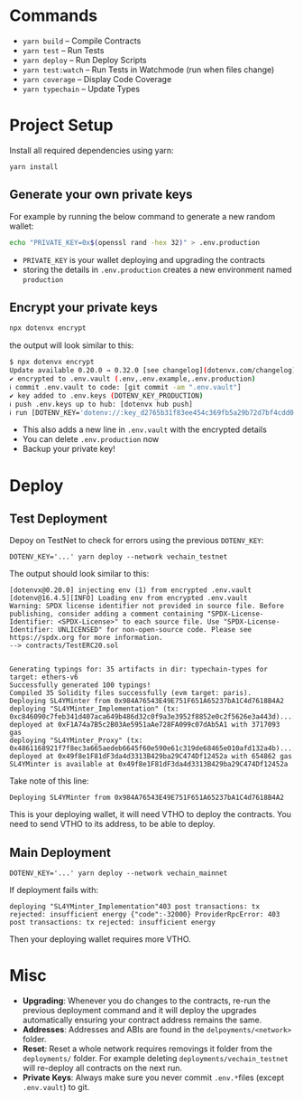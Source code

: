 # Commands

- `yarn build` – Compile Contracts
- `yarn test` – Run Tests
- `yarn deploy` – Run Deploy Scripts
- `yarn test:watch` – Run Tests in Watchmode (run when files change)
- `yarn coverage` – Display Code Coverage
- `yarn typechain` – Update Types

# Project Setup

Install all required dependencies using yarn:

```shell
yarn install
```

## Generate your own private keys

For example by running the below command to generate a new random wallet:

```bash
echo "PRIVATE_KEY=0x$(openssl rand -hex 32)" > .env.production
```

- `PRIVATE_KEY` is your wallet deploying and upgrading the contracts
- storing the details in `.env.production` creates a new environment named `production`


## Encrypt your private keys

```bash
npx dotenvx encrypt
```

the output will look similar to this:

```bash
$ npx dotenvx encrypt
Update available 0.20.0 → 0.32.0 [see changelog](dotenvx.com/changelog)
✔ encrypted to .env.vault (.env,.env.example,.env.production)
ℹ commit .env.vault to code: [git commit -am ".env.vault"]
✔ key added to .env.keys (DOTENV_KEY_PRODUCTION)
ℹ push .env.keys up to hub: [dotenvx hub push]
ℹ run [DOTENV_KEY='dotenv://:key_d2765b31f83ee454c369fb5a29b72d7bf4cdd08e2280618f892b24afb209671d@dotenvx.com/vault/.env.vault?environment=production' dotenvx run -- yourcommand] to test decryption locally
```

- This also adds a new line in `.env.vault` with the encrypted details
- You can delete `.env.production` now
- Backup your private key!

# Deploy

## Test Deployment

Depoy on TestNet to check for errors using the previous `DOTENV_KEY`:

```shell
DOTENV_KEY='...' yarn deploy --network vechain_testnet
```

The output should look similar to this:

```shell
[dotenvx@0.20.0] injecting env (1) from encrypted .env.vault
[dotenv@16.4.5][INFO] Loading env from encrypted .env.vault
Warning: SPDX license identifier not provided in source file. Before publishing, consider adding a comment containing "SPDX-License-Identifier: <SPDX-License>" to each source file. Use "SPDX-License-Identifier: UNLICENSED" for non-open-source code. Please see https://spdx.org for more information.
--> contracts/TestERC20.sol


Generating typings for: 35 artifacts in dir: typechain-types for target: ethers-v6
Successfully generated 100 typings!
Compiled 35 Solidity files successfully (evm target: paris).
Deploying SL4YMinter from 0x984A76543E49E751F651A65237bA1C4d7618B4A2
deploying "SL4YMinter_Implementation" (tx: 0xc846090c7feb341d407aca649b486d32c0f9a3e3952f8852e0c2f5626e3a443d)...: deployed at 0xF1A74a7B5c2B03Ae5951aAe728FA099c07dAb5A1 with 3717093 gas
deploying "SL4YMinter_Proxy" (tx: 0x4861168921f7f8ec3a665aedeb6645f60e590e61c319de68465e010afd132a4b)...: deployed at 0x49f8e1F81dF3da4d3313B429ba29C474Df12452a with 654862 gas
SL4YMinter is available at 0x49f8e1F81dF3da4d3313B429ba29C474Df12452a
```

Take note of this line:

```shell
Deploying SL4YMinter from 0x984A76543E49E751F651A65237bA1C4d7618B4A2
```

This is your deploying wallet, it will need VTHO to deploy the contracts. You need to send VTHO to its address, to be able to deploy.


## Main Deployment

```shell
DOTENV_KEY='...' yarn deploy --network vechain_mainnet
```

If deployment fails with:

```shell
deploying "SL4YMinter_Implementation"403 post transactions: tx rejected: insufficient energy {"code":-32000} ProviderRpcError: 403 post transactions: tx rejected: insufficient energy
```

Then your deploying wallet requires more VTHO.

# Misc

- **Upgrading**: Whenever you do changes to the contracts, re-run the previous deployment command and it will deploy the upgrades automatically ensuring your contract address remains the same.
- **Addresses**: Addresses and ABIs are found in the `delpoyments/<network>` folder.
- **Reset**: Reset a whole network requires removings it folder from the `deployments/` folder. For example deleting `deployments/vechain_testnet` will re-deploy all contracts on the next run.
- **Private Keys**: Always make sure you never commit `.env.*`files (except `.env.vault`) to git.
